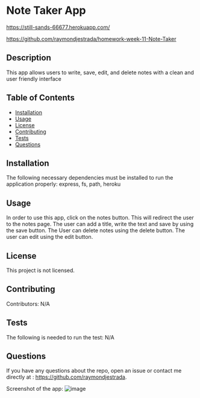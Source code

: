 # Note Taker App

https://still-sands-66677.herokuapp.com/

https://github.com/raymondjestrada/homework-week-11-Note-Taker

## Description
This app allows users to write, save, edit, and delete notes with a clean and user friendly interface
## Table of Contents 
* [Installation](#installation)
* [Usage](#usage)
* [License](#license)
* [Contributing](#contributing)
* [Tests](#tests)
* [Questions](#questions)
## Installation
The following necessary dependencies must be installed to run the application properly: express, fs, path, heroku
## Usage
In order to use this app, click on the notes button. This will redirect the user to the notes page. The user can add a title, write the text and save by using the save button. The User can delete notes using the delete button. The user can edit using the edit button. 
## License
This project is not licensed. 
## Contributing
​Contributors: N/A
## Tests
The following is needed to run the test: N/A
## Questions
If you have any questions about the repo, open an issue or contact me directly at : https://github.com/raymondjestrada.

Screenshot of the app:
![image](https://user-images.githubusercontent.com/87677207/151308854-022420c2-e162-455b-9d6f-58017dca6d63.png)

